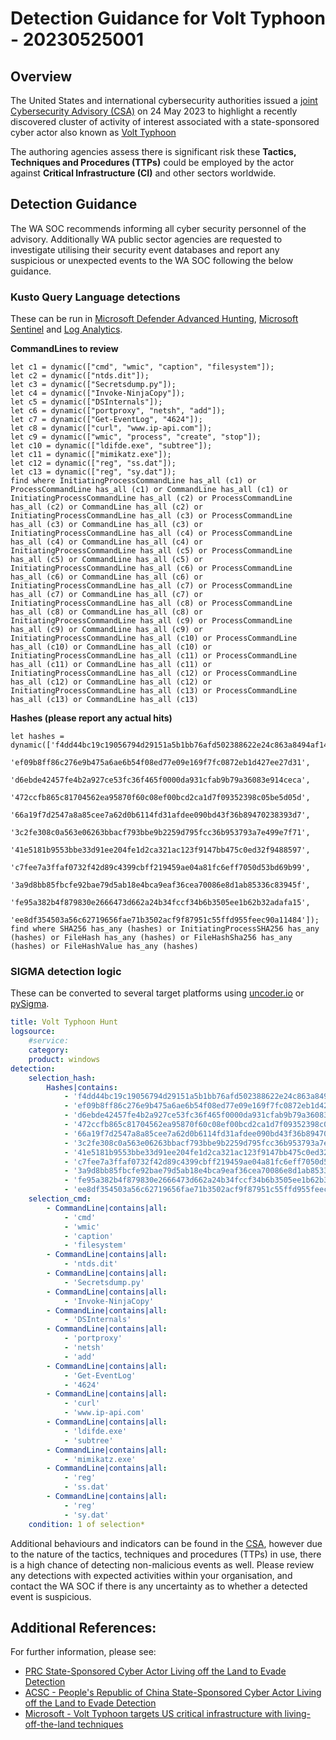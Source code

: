 # Detection Guidance for Volt Typhoon - 20230525001

## Overview
The United States and international cybersecurity authorities issued a [joint
Cybersecurity Advisory (CSA)](https://www.cisa.gov/news-events/cybersecurity-advisories/aa23-144a) on 24 May 2023 to highlight a recently discovered cluster of activity of interest associated with a state-sponsored cyber actor also known as [Volt Typhoon](https://www.microsoft.com/en-us/security/blog/2023/05/24/volt-typhoon-targets-us-critical-infrastructure-with-living-off-the-land-techniques/)

The authoring agencies assess there is significant risk these **Tactics, Techniques and Procedures (TTPs)** could be employed by the actor against **Critical Infrastructure (CI)** and other sectors worldwide.

## Detection Guidance
The WA SOC recommends informing all cyber security personnel of the advisory. Additionally WA public sector agencies are requested to investigate utilising their security event databases and report any suspicious or unexpected events to the WA SOC following the below guidance.

### Kusto Query Language detections
These can be run in [Microsoft Defender Advanced Hunting](https://learn.microsoft.com/en-us/microsoft-365/security/defender/advanced-hunting-modes?view=o365-worldwide#get-started-with-advanced-hunting-mode), [Microsoft Sentinel](https://learn.microsoft.com/en-us/azure/sentinel/kusto-overview) and [Log Analytics](https://learn.microsoft.com/en-us/azure/azure-monitor/logs/queries).

**CommandLines to review**
```kusto
let c1 = dynamic(["cmd", "wmic", "caption", "filesystem"]);
let c2 = dynamic(["ntds.dit"]);
let c3 = dynamic(["Secretsdump.py"]);
let c4 = dynamic(["Invoke-NinjaCopy"]);
let c5 = dynamic(["DSInternals"]);
let c6 = dynamic(["portproxy", "netsh", "add"]);
let c7 = dynamic(["Get-EventLog", "4624"]);
let c8 = dynamic(["curl", "www.ip-api.com"]);
let c9 = dynamic(["wmic", "process", "create", "stop"]);
let c10 = dynamic(["ldifde.exe", "subtree"]);
let c11 = dynamic(["mimikatz.exe"]);
let c12 = dynamic(["reg", "ss.dat"]);
let c13 = dynamic(["reg", "sy.dat"]);
find where InitiatingProcessCommandLine has_all (c1) or ProcessCommandLine has_all (c1) or CommandLine has_all (c1) or InitiatingProcessCommandLine has_all (c2) or ProcessCommandLine has_all (c2) or CommandLine has_all (c2) or InitiatingProcessCommandLine has_all (c3) or ProcessCommandLine has_all (c3) or CommandLine has_all (c3) or InitiatingProcessCommandLine has_all (c4) or ProcessCommandLine has_all (c4) or CommandLine has_all (c4) or InitiatingProcessCommandLine has_all (c5) or ProcessCommandLine has_all (c5) or CommandLine has_all (c5) or InitiatingProcessCommandLine has_all (c6) or ProcessCommandLine has_all (c6) or CommandLine has_all (c6) or InitiatingProcessCommandLine has_all (c7) or ProcessCommandLine has_all (c7) or CommandLine has_all (c7) or InitiatingProcessCommandLine has_all (c8) or ProcessCommandLine has_all (c8) or CommandLine has_all (c8) or InitiatingProcessCommandLine has_all (c9) or ProcessCommandLine has_all (c9) or CommandLine has_all (c9) or InitiatingProcessCommandLine has_all (c10) or ProcessCommandLine has_all (c10) or CommandLine has_all (c10) or InitiatingProcessCommandLine has_all (c11) or ProcessCommandLine has_all (c11) or CommandLine has_all (c11) or InitiatingProcessCommandLine has_all (c12) or ProcessCommandLine has_all (c12) or CommandLine has_all (c12) or InitiatingProcessCommandLine has_all (c13) or ProcessCommandLine has_all (c13) or CommandLine has_all (c13)
```

**Hashes (please report any actual hits)**
```kusto
let hashes = dynamic(['f4dd44bc19c19056794d29151a5b1bb76afd502388622e24c863a8494af147dd',
    'ef09b8ff86c276e9b475a6ae6b54f08ed77e09e169f7fc0872eb1d427ee27d31',
    'd6ebde42457fe4b2a927ce53fc36f465f0000da931cfab9b79a36083e914ceca',
    '472ccfb865c81704562ea95870f60c08ef00bcd2ca1d7f09352398c05be5d05d',
    '66a19f7d2547a8a85cee7a62d0b6114fd31afdee090bd43f36b89470238393d7',
    '3c2fe308c0a563e06263bbacf793bbe9b2259d795fcc36b953793a7e499e7f71',
    '41e5181b9553bbe33d91ee204fe1d2ca321ac123f9147bb475c0ed32f9488597',
    'c7fee7a3ffaf0732f42d89c4399cbff219459ae04a81fc6eff7050d53bd69b99',
    '3a9d8bb85fbcfe92bae79d5ab18e4bca9eaf36cea70086e8d1ab85336c83945f',
    'fe95a382b4f879830e2666473d662a24b34fccf34b6b3505ee1b62b32adafa15',
    'ee8df354503a56c62719656fae71b3502acf9f87951c55ffd955feec90a11484']);
find where SHA256 has_any (hashes) or InitiatingProcessSHA256 has_any (hashes) or FileHash has_any (hashes) or FileHashSha256 has_any (hashes) or FileHashValue has_any (hashes)
```

### SIGMA detection logic
These can be converted to several target platforms using [uncoder.io](https://uncoder.io) or [pySigma](https://github.com/SigmaHQ/pySigma).

```yaml
title: Volt Typhoon Hunt
logsource:
    #service:
    category:
    product: windows
detection:
    selection_hash:
        Hashes|contains:
            - 'f4dd44bc19c19056794d29151a5b1bb76afd502388622e24c863a8494af147dd'
            - 'ef09b8ff86c276e9b475a6ae6b54f08ed77e09e169f7fc0872eb1d427ee27d31'
            - 'd6ebde42457fe4b2a927ce53fc36f465f0000da931cfab9b79a36083e914ceca'
            - '472ccfb865c81704562ea95870f60c08ef00bcd2ca1d7f09352398c05be5d05d'
            - '66a19f7d2547a8a85cee7a62d0b6114fd31afdee090bd43f36b89470238393d7'
            - '3c2fe308c0a563e06263bbacf793bbe9b2259d795fcc36b953793a7e499e7f71'
            - '41e5181b9553bbe33d91ee204fe1d2ca321ac123f9147bb475c0ed32f9488597'
            - 'c7fee7a3ffaf0732f42d89c4399cbff219459ae04a81fc6eff7050d53bd69b99'
            - '3a9d8bb85fbcfe92bae79d5ab18e4bca9eaf36cea70086e8d1ab85336c83945f'
            - 'fe95a382b4f879830e2666473d662a24b34fccf34b6b3505ee1b62b32adafa15'
            - 'ee8df354503a56c62719656fae71b3502acf9f87951c55ffd955feec90a11484'
    selection_cmd:
        - CommandLine|contains|all:
            - 'cmd'
            - 'wmic'
            - 'caption'
            - 'filesystem'
        - CommandLine|contains|all:
            - 'ntds.dit'
        - CommandLine|contains|all:
            - 'Secretsdump.py'
        - CommandLine|contains|all:
            - 'Invoke-NinjaCopy'
        - CommandLine|contains|all:
            - 'DSInternals'
        - CommandLine|contains|all:
            - 'portproxy'
            - 'netsh'
            - 'add'
        - CommandLine|contains|all:
            - 'Get-EventLog'
            - '4624'
        - CommandLine|contains|all:
            - 'curl'
            - 'www.ip-api.com'
        - CommandLine|contains|all:
            - 'ldifde.exe'
            - 'subtree'
        - CommandLine|contains|all:
            - 'mimikatz.exe'
        - CommandLine|contains|all:
            - 'reg'
            - 'ss.dat'
        - CommandLine|contains|all:
            - 'reg'
            - 'sy.dat'
    condition: 1 of selection*
```

Additional behaviours and indicators can be found in the [CSA](https://www.cisa.gov/news-events/cybersecurity-advisories/aa23-144a), however due to the nature of the tactics, techniques and procedures (TTPs) in use, there is a high chance of detecting non-malicious events as well. Please review any detections with expected activities within your organisation, and contact the WA SOC if there is any uncertainty as to whether a detected event is suspicious.

## Additional References:

For further information, please see:

- [PRC State-Sponsored Cyber Actor Living off the Land to Evade Detection](https://media.defense.gov/2023/May/24/2003229517/-1/-1/0/CSA_Living_off_the_Land.PDF)
- [ACSC - People's Republic of China State-Sponsored Cyber Actor Living off the Land to Evade Detection](https://www.cyber.gov.au/about-us/advisories/prc-state-sponsored-cyber-actor-living-off-the-land-to-evade-detection)
- [Microsoft - Volt Typhoon targets US critical infrastructure with living-off-the-land techniques](https://www.microsoft.com/en-us/security/blog/2023/05/24/volt-typhoon-targets-us-critical-infrastructure-with-living-off-the-land-techniques/)

